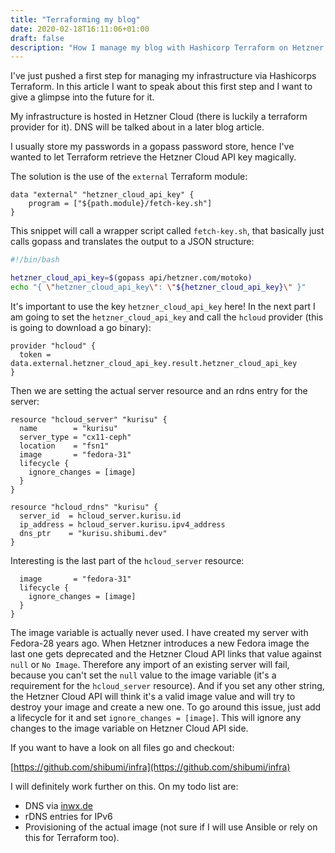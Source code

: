 ```yaml
---
title: "Terraforming my blog"
date: 2020-02-18T16:11:06+01:00
draft: false
description: "How I manage my blog with Hashicorp Terraform on Hetzner Cloud"
---
```


I've just pushed a first step for managing my infrastructure via Hashicorps
Terraform.  In this article I want to speak about this first step and I want to
give a glimpse into the future for it.

My infrastructure is hosted in Hetzner Cloud (there is luckily a terraform
provider for it). DNS will be talked about in a later blog article.

I usually store my passwords in a gopass password store, hence I've wanted to
let Terraform retrieve the Hetzner Cloud API key magically.

The solution is the use of the `external` Terraform module:

```hcl
data "external" "hetzner_cloud_api_key" {
	program = ["${path.module}/fetch-key.sh"]
}
```

This snippet will call a wrapper script called `fetch-key.sh`, that basically
just calls gopass and translates the output to a JSON structure:

```sh
#!/bin/bash

hetzner_cloud_api_key=$(gopass api/hetzner.com/motoko)
echo "{ \"hetzner_cloud_api_key\": \"${hetzner_cloud_api_key}\" }"
```

It's important to use the key  `hetzner_cloud_api_key` here!  In the next part
I am going to set the `hetzner_cloud_api_key` and call the `hcloud` provider
(this is going to download a go binary):

```hcl
provider "hcloud" {
  token = data.external.hetzner_cloud_api_key.result.hetzner_cloud_api_key
}
```

Then we are setting the actual server resource and an rdns entry for the server:

```hcl
resource "hcloud_server" "kurisu" {
  name        = "kurisu"
  server_type = "cx11-ceph"
  location    = "fsn1"
  image       = "fedora-31"
  lifecycle {
    ignore_changes = [image]
  }
}

resource "hcloud_rdns" "kurisu" {
  server_id  = hcloud_server.kurisu.id
  ip_address = hcloud_server.kurisu.ipv4_address
  dns_ptr    = "kurisu.shibumi.dev"
}
```

Interesting is the last part of the `hcloud_server` resource:
```hcl
  image       = "fedora-31"
  lifecycle {
    ignore_changes = [image]
  }
}
```

The image variable is actually never used. I have created my server with
Fedora-28 years ago. When Hetzner introduces a new Fedora image the last one
gets deprecated and the Hetzner Cloud API links that value against `null` or
`No Image`. Therefore any import of an existing server will fail, because you
can't set the `null` value to the image variable (it's a requirement for the
`hcloud_server` resource). And if you set any other string, the Hetzner Cloud
API will think it's a valid image value and will try to destroy your image and
create a new one. To go around this issue, just add a lifecycle for it and set
`ignore_changes = [image]`.  This will ignore any changes to the image variable
on Hetzner Cloud API side.

If you want to have a look on all files go and checkout:

[https://github.com/shibumi/infra](https://github.com/shibumi/infra)

I will definitely work further on this. On my todo list are:

* DNS via [inwx.de](https://inwx.de)
* rDNS entries for IPv6
* Provisioning of the actual image (not sure if I will use Ansible or rely on this for Terraform too).
